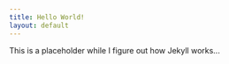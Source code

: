 ```yaml
---
title: Hello World!
layout: default
---
```


This is a placeholder while I figure out how Jekyll works...
